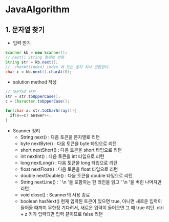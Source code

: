 # JavaAlgorithm



## 1. 문자열 찾기

- 입력 받기

```java
Scanner kb = new Scanner();
// next() String 형태로 반환
String str = kb.next();
// .charAt(index) index 에 있는 문자 하나 반환한다.
char c = kb.next().charAt(0);
```

- solution method 작성

```java
// 대문자로 변환
str = str.toUpperCase();
c = Character.toUpperCase();

for(char x: str.toCharArray()){
  if(x==c) answer++;
}
```

- Scanner 정리
  - String next() : 다음 토큰을 문자열로 리턴 
  - byte nextByte() : 다음 토큰을 byte 타입으로 리턴 
  - short nextShort() : 다음 토큰을 short 타입으로 리턴 
  - int nextInt() : 다음 토큰을 int 타입으로 리턴
  - long nextLong() : 다음 토큰을 long 타입으로 리턴 
  - float nextFloat() : 다음 토큰을 float 타입으로 리턴 
  - double nextDouble() : 다음 토큰을 double 타입으로 리턴 
  - String nextLine() : ' \n '을 포함하는 한 라인을 읽고 ' \n '을 버린 나머지만 리턴 
  - void close() : Scanner의 사용 종료
  - boolean hasNext() 
    현재 입력된 토큰이 있으면 true, 아니면 새로운 입력이 들어올 때까지 무한정 기다려서, 새로운 입력이 들어오면 그 때 true 리턴. ctrl + z 키가 입력되면 입력 끝이므로 false 리턴 

